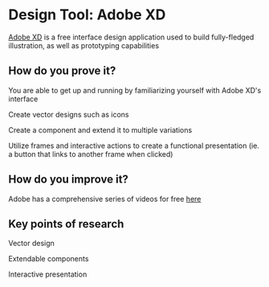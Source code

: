 # Design Tool: Adobe XD

[Adobe XD](https://www.adobe.com/ca/products/xd.html) is a free interface design application used to build fully-fledged illustration, as well as prototyping capabilities

## How do you prove it?

You are able to get up and running by familiarizing yourself with Adobe XD's interface

Create vector designs such as icons

Create a component and extend it to multiple variations

Utilize frames and interactive actions to create a functional presentation (ie. a button that links to another frame when clicked)

## How do you improve it?

Adobe has a comprehensive series of videos for free [here](https://helpx.adobe.com/ca/xd/tutorials.html)

## Key points of research

Vector design

Extendable components

Interactive presentation

